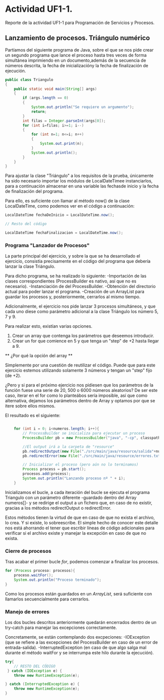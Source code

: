 # Actividad UF1-1.
Reporte de la actividad UF1-1 para Programación de Servicios y Procesos.
## Lanzamiento de procesos. Triángulo numérico

Partíamos del siguiente programa de Java, sobre el que se nos pide crear un segundo programa que lance el proceso hasta tres veces de forma simultánea imprimiendo en un documento,además de la secuencia de números descrita, la fecha de inicializacióny la fecha de finalización de ejecución.

````java
public class Triangulo
{
    public static void main(String[] args)
    {
        if (args.length == 0)
        {
            System.out.println("Se requiere un argumento");
            return;
        }
        int filas = Integer.parseInt(args[0]);
        for (int i=filas; i>=1; i--)
        {
            for (int n=1; n<=i; n++)
            {
                System.out.print(n);
            }
            System.out.println();
        }
    }
}
````
Para ajustar la clase "Triángulo" a los requisitos de la prueba, únicamente ha sido necesario importar los módulos de LocalDateTimee instanciarlos, para a continuación almacenar en una variable las fechasde inicio y la fecha de finalización del programa.

Para ello, es suficiente con llamar al método now() de la clase LocalDateTime, como podemos ver en el código a continuación:


````java
LocalDateTime fechaDeInicio = LocalDateTime.now();

// Resto del código

LocalDateTime fechaFinalizacion = LocalDateTime.now();
````

### Programa "Lanzador de Procesos"

La parte principal del ejercicio, y sobre la que se ha desarrollado el ejercicio, consistía precisamente en el código del programa que debería lanzar la clase Triángulo.

Para dicho programa, se ha realizado lo siguiente:
-Importación de las clases correspondientes (ProcessBuilder es nativo, así que no es necesario).
-Instanciación de del ProcessBuilder.
-Obtención del directorio actual para poder lanzar el programa.
-Creación de un ArrayList para guardar los procesos y, posteriormente, cerrarlos al mismo tiempo.

Adicionalmente, el ejercicio nos pide lanzar 3 procesos simultáneos, y que cada uno diese como parámetro adicional a la clase Triángulo los número 5, 7 y 9.

Para realizar esto, existían varias opciones.
1. Crear un array que contenga los parámetros que deseemos introducir.
2. Crear un for que comience en 5 y que tenga un "step" de +2 hasta llegar a 9.

** ¿Por qué la opción del array **

Simplemente por una cuestión de reutilizar el código. Puede que para este ejercicio estemos utilizando solamente 3 números y tengan un "step" fijo (de +2). 

¿Pero y si para el próximo ejercicio nos pidiesen que los parámetros de la función fuese una serie de 20, 500 o 6000 números aleatorios? De ser este caso, iterar
en el for como lo planteábos sería imposible, así que como alternativa, dejamos los parámetros dentro de Array y optamos por que se itere sobre ellos mismos.

El resultado es el siguiente:

````java

    for (int i = 0; i<numeros.length; i++){
        // ProcessBuilder se inicializa para ejecutar un proceso
        ProcessBuilder pb = new ProcessBuilder("java", "-cp", classpath, "Triangulo", numeros[i]);

        //El output irá a la carpeta de "resource"
        pb.redirectOutput(new File("./src/main/java/resource/salida"+numeros[i]+".txt"));
        pb.redirectError(new File("./src/main/java/resource/errores.txt"));

        // Inicializar el proceso (pero aún no lo terminamos)
        Process process = pb.start();
        procesos.add(process);
        System.out.println("Lanzando proceso nº " + i);
    }

````

Inicializamos el bucle, a cada iteración del bucle se ejecuta el programa Triangulo con un parámetro diferente -guardado dentro del Array numeros[]- y se redirige el output a un fichero que, en caso de no existir, gracias a los métodos redirectOutput o redirectError.

Estos métodos tienen la virtud de que en caso de que no exista el archivo, lo crea. Y si existe, lo sobreescribe. El simple hecho de conocer este detalle nos está ahorrando el tener que escribir líneas de código adicionales para verificar si el archivo existe y  manejar la excepción en caso de que no exista.


### Cierre de procesos

Tras acabar el primer bucle *for*, podemos comenzar a finalizar los procesos.

````java
for (Process proceso: procesos){
    proceso.waitFor();
    System.out.println("Proceso terminado");
}
````

Como los procesos están guardados en un *ArrayList*, será suficiente con llamarlos secuencialmente para cerrarlos.


### Manejo de errores

Los dos bucles descritos anteriormente quedarán encerrados dentro de un try-catch para manejar las excepciones correctamente.

Concretamente, se están contemplando dos excpeciones:
-IOException (que se refiere a las excepciones del ProcessBuilder en caso de un error de entrada-salida).
-InterruptedException (en caso de que algo salga mal durante el método waitFor y se interrumpa este hilo durante la ejecución).

````java
try{
    // RESTO DEL CÓDIGO
 } catch (IOException e) {
    throw new RuntimeException(e);

} catch (InterruptedException e) {
    throw new RuntimeException(e);
}

````